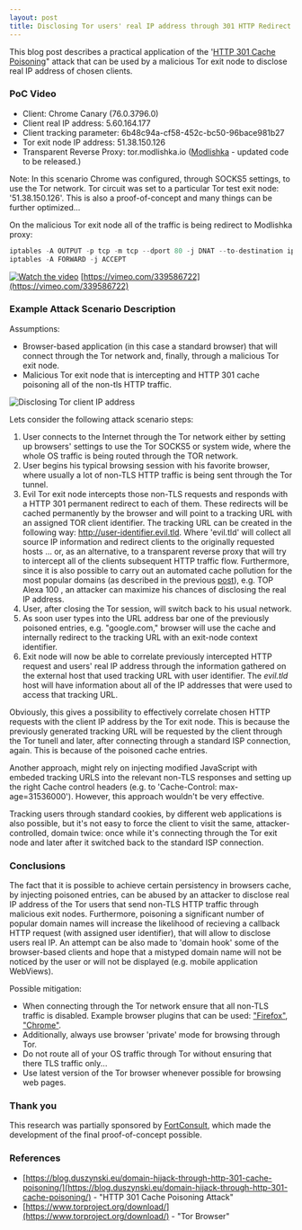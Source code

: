 ```yaml
---
layout: post
title: Disclosing Tor users' real IP address through 301 HTTP Redirect Cache Poisoning 
---
```


This blog post describes a practical application of the '[HTTP 301 Cache Poisoning](https://blog.duszynski.eu/domain-hijack-through-http-301-cache-poisoning/)" attack that can be used by a malicious Tor exit node to disclose real IP address of chosen  clients. 

### PoC Video

- Client: Chrome Canary (76.0.3796.0) 
- Client real IP address: 5.60.164.177 
- Client tracking parameter: 6b48c94a-cf58-452c-bc50-96bace981b27 
- Tor exit node IP address: 51.38.150.126
- Transparent Reverse Proxy: tor.modlishka.io ([Modlishka](https://github.com/drk1wi/Modlishka) - updated code to be released.)

Note: In this scenario Chrome was configured, through SOCKS5 settings, to use the Tor network. Tor circuit was set to a particular Tor test exit node: '51.38.150.126'. This is also a proof-of-concept and many things can be further optimized...

On the malicious Tor exit node all of the traffic is being redirect to Modlishka proxy:
```javascript
iptables -A OUTPUT -p tcp -m tcp --dport 80 -j DNAT --to-destination ip_address:80
iptables -A FORWARD -j ACCEPT
````

[![Watch the video](https://i.vimeocdn.com/video/787654981.jpg)](https://vimeo.com/339586722?autoplay=1&quality=1080p)
[https://vimeo.com/339586722](https://vimeo.com/339586722)


### Example Attack Scenario Description

Assumptions:
- Browser-based application (in this case a standard browser) that will connect through the Tor network and, finally, through a malicious Tor exit node.
- Malicious Tor exit node that is intercepting and HTTP 301 cache poisoning all of the non-tls HTTP traffic.

![Disclosing Tor client IP address](https://raw.githubusercontent.com/drk1wi/assets/master/tor_ip.png)

Lets consider the following attack scenario steps:

1. User connects to the Internet through the Tor network either by setting up browsers' settings to use the Tor SOCKS5 or system wide, where the whole OS traffic is being routed through the TOR network.
2. User begins his typical browsing session with his favorite browser, where usually a lot of non-TLS HTTP traffic is being sent through the Tor tunnel. 
3. Evil Tor exit node intercepts those non-TLS requests and responds with a HTTP 301 permanent redirect to each of them. These redirects will be cached permanently by the browser and will point to a tracking URL with an assigned TOR client identifier. 
The tracking URL can be created in the following way: http://user-identifier.evil.tld. Where 'evil.tld' will collect all source IP information and redirect clients to the originally requested hosts ... or, as an alternative, to a transparent reverse proxy that will try to intercept all of the clients subsequent HTTP traffic flow.
Furthermore, since it is also possible to carry out an automated cache pollution for the most popular domains (as described in the previous [post](https://blog.duszynski.eu/domain-hijack-through-http-301-cache-poisoning/)), e.g. TOP Alexa 100 , an attacker can maximize his chances of disclosing the real IP address.
4. User, after closing the Tor session, will switch back to his usual network.
5. As soon user types into the URL address bar one of the previously poisoned entries, e.g. "google.com," browser will use the cache and internally redirect to the tracking URL with an exit-node context identifier.
6. Exit node will now be able to correlate previously intercepted HTTP request and users' real IP address through the information gathered on the external host that used tracking URL with user identifier. The _evil.tld_ host will have information about all of the IP addresses that were used to access that tracking URL.

Obviously, this gives a possibility to effectively correlate chosen HTTP requests with the client IP address by the Tor exit node. This is because the previously generated tracking URL will be requested by the client through the Tor tunell and later, after connecting through a standard ISP connection, again. This is because of the poisoned cache entries. 

Another approach, might rely on injecting modified JavaScript with embeded tracking URLS into the relevant non-TLS responses and setting up the right Cache control headers (e.g. to 'Cache-Control: max-age=31536000'). However, this approach wouldn't be very effective.

Tracking users through standard cookies, by different web applications is also possible, but it's not easy to force the client to visit the same, attacker-controlled, domain twice: once while it's connecting through the Tor exit node and later after it switched back to the standard ISP connection. 


### Conclusions
The fact that it is possible to achieve certain persistency in browsers cache, by injecting poisoned entries, can be abused by an attacker to disclose real IP address of the Tor users that send non-TLS HTTP traffic through malicious exit nodes. Furthermore, poisoning a significant number of popular domain names will increase the likelihood of recieving a callback HTTP request (with assigned user identifier), that will allow to disclose users real IP.
An attempt can be also made to 'domain hook' some of the browser-based clients and hope that a mistyped domain name will not be noticed by the user or will not be displayed (e.g. mobile application WebViews).


Possible mitigation:
- When connecting through the Tor network ensure that all non-TLS traffic is disabled. Example browser plugins that can be used: ["Firefox"](https://addons.mozilla.org/en-US/firefox/addon/force-https/), ["Chrome"](https://chrome.google.com/webstore/detail/dpipdndjcofdfhknlfloeokjiooiojoo/). 
- Additionally, always use browser 'private' mode for browsing through Tor.
- Do not route all of your OS traffic through Tor without ensuring that there TLS traffic only...
- Use latest version of the Tor browser whenever possible for browsing web pages.

### Thank you
This research was partially sponsored by [FortConsult](https://fortconsult.net/), which made the development of the final proof-of-concept possible. 

### References
- [https://blog.duszynski.eu/domain-hijack-through-http-301-cache-poisoning/](https://blog.duszynski.eu/domain-hijack-through-http-301-cache-poisoning/) - "HTTP 301 Cache Poisoning Attack"
- [https://www.torproject.org/download/](https://www.torproject.org/download/) - "Tor Browser"
